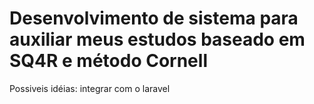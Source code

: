 # Desenvolvimento de sistema para auxiliar meus estudos baseado em SQ4R e método Cornell
Possiveis idéias: integrar com o laravel
